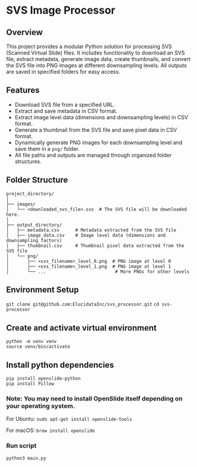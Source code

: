 # SVS Image Processor

## Overview

This project provides a modular Python solution for processing SVS (Scanned Virtual Slide) files. It includes functionality to download an SVS file, extract metadata, generate image data, create thumbnails, and convert the SVS file into PNG images at different downsampling levels. All outputs are saved in specified folders for easy access.

## Features

- Download SVS file from a specified URL.
- Extract and save metadata in CSV format.
- Extract image level data (dimensions and downsampling levels) in CSV format.
- Generate a thumbnail from the SVS file and save pixel data in CSV format.
- Dynamically generate PNG images for each downsampling level and save them in a `png/` folder.
- All file paths and outputs are managed through organized folder structures.

## Folder Structure

```plaintext
project_directory/
│
├── images/
│   └── <downloaded_svs_file>.svs  # The SVS file will be downloaded here.
│
├── output_directory/
│   ├── metadata.csv      # Metadata extracted from the SVS file
│   ├── image_data.csv    # Image level data (dimensions and downsampling factors)
│   ├── thumbnail.csv     # Thumbnail pixel data extracted from the SVS file
│   └── png/
│       ├── <svs_filename>_level_0.png  # PNG image at level 0
│       ├── <svs_filename>_level_1.png  # PNG image at level 1
│       └── ...                          # More PNGs for other levels
```

## Environment Setup

`git clone git@github.com:ElucidataInc/svs_processor.git`
`cd svs-processor`


## Create and activate virtual environment

`python -m venv venv`  
`source venv/bin/activate`  

## Install python dependencies

`pip install openslide-python`  
`pip install Pillow`  

### Note: You may need to install OpenSlide itself depending on your operating system. 
For Ubuntu:
`sudo apt-get install openslide-tools`  

For macOS:
`brew install openslide`  

### Run script

`python3 main.py`  
